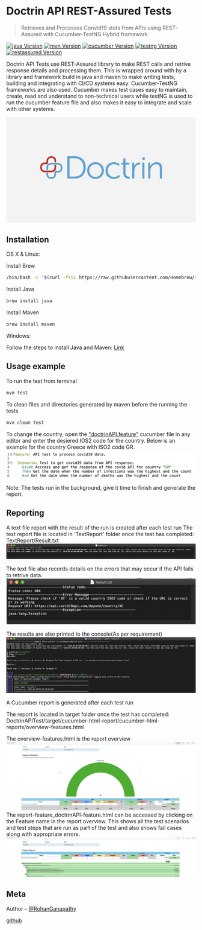 # Doctrin API REST-Assured Tests
> Retrieves and Processes Convid19 stats from APIs using REST-Assured with Cucumber-TestNG Hybrid framework 

[![java Version][java-image]][java-url]
[![mvn Version][mvn-image]][mvn-url]
[![cucumber Version][cucumber-image]][cucumber-url]
[![testng Version][testng-image]][testng-url]
[![restassured Version][restassured-image]][restassured-url]

Doctrin API Tests use REST-Assured library to make REST calls and retrive response details and processing them. This is wrapped around with by a library and framework build in java and maven to make writing tests, building and integrating with CI/CD systems easy. Cucumber-TestNG frameworks are also used. Cucumber makes test cases easy to maintain, create, read and understand to non-technical users while testNG is used to run the cucumber feature file and also makes it easy to integrate and scale with other systems.

![](https://github.com/Rohan-Ganapathy/doctrinimages/blob/master/Doctinlogo.jpg)

## Installation

OS X & Linux:

Install Brew

```sh
/bin/bash -c "$(curl -fsSL https://raw.githubusercontent.com/Homebrew/install/master/install.sh)"
```
Install Java

```sh
brew install java
```
Install Maven

```sh
brew install maven
```
Windows:

Follow the steps to install Java and Maven: [Link](https://howtodoinjava.com/maven/how-to-install-maven-on-windows/)

## Usage example

To run the test from terminal
```sh
mvn test
```
To clean files and directories generated by maven before the running the tests
```sh
mvn clean test
```

To change the country, open the ["doctrinAPI.feature"](/src/test/resources/doctrinAPI.feature) cucumber file in any editor and enter the desiered IOS2 code for the country.
Below is an example for the country Greece with ISO2 code GR.
![](https://github.com/Rohan-Ganapathy/doctrinimages/blob/master/DoctrinAPITest/Cucumberfeature.png)

Note: The tests run in the background, give it time to finish and generate the report.

## Reporting

A text file report with the result of the run is created after each test run 
The text report file is located in 'TextReport' folder once the test has completed: TextReport/Result.txt
![](https://github.com/Rohan-Ganapathy/doctrinimages/blob/master/DoctrinAPITest/TextReport.png)

The text file also records details on the errors that may occur if the API fails to retrive data.
![](https://github.com/Rohan-Ganapathy/doctrinimages/blob/master/DoctrinAPITest/ErrorTextReport.png)

The results are also printed to the console(As per requirement)
![](https://github.com/Rohan-Ganapathy/doctrinimages/blob/master/DoctrinAPITest/ConsoleReport.png)

A Cucumber report is generated after each test run

The report is located in target folder once the test has completed: DoctrinAPITest/target/cucumber-html-report/cucumber-html-reports/overview-features.html

The overview-features.html is the report overview
![](https://github.com/Rohan-Ganapathy/doctrinimages/blob/master/DoctrinAPITest/reportoverview.png)
The report-feature_doctrinAPI-feature.html can be accessed by clicking on the Feature name in the report overview. This shows all the test scenarios and test steps that are run as part of the test and also shows fail cases along with appropriate errors.
![](https://github.com/Rohan-Ganapathy/doctrinimages/blob/master/DoctrinAPITest/reportoverviewfeature.png)

## Meta

Author – [@RohanGanapathy](rohanganapathy@gmail.com)

[github](https://github.com/Rohan-Ganapathy)

<!-- Markdown link & img dfn's -->
[java-image]: https://img.shields.io/badge/java-1.7-orange
[java-url]: https://www.oracle.com/java/technologies/javase-jdk13-downloads.html
[mvn-image]: https://img.shields.io/badge/mvn-3.6.3-yellow
[mvn-url]: https://github.com/apache/maven
[cucumber-image]: https://img.shields.io/badge/cucumber-green
[cucumber-url]: https://github.com/cucumber/cucumber-jvm
[testng-image]: https://img.shields.io/badge/testng-darkgreen
[testng-url]: https://github.com/cucumber/cucumber-jvm/tree/master/testng
[restassured-image]: https://img.shields.io/badge/REST_assured-blue
[restassured-url]: https://github.com/cucumber/cucumber-jvm/tree/master/testng
